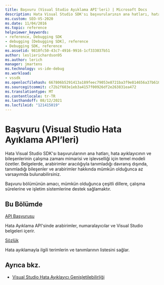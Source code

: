 ```yaml
---
title: Başvuru (Visual Studio Ayıklama API'leri) | Microsoft Docs
description: Hata Visual Studio SDK'sı başvurularının ana hatları, hata ayıklayıcının ve bileşenlerinin çalışma zamanı mimarisi ve işlevselliği için temel modeli özetler.
ms.custom: SEO-VS-2020
ms.date: 11/04/2016
ms.topic: reference
helpviewer_keywords:
- reference, Debugging SDK
- debugging [Debugging SDK], reference
- Debugging SDK, reference
ms.assetid: 9810fc50-43c7-4916-9916-1cf333037b51
author: leslierichardson95
ms.author: lerich
manager: jmartens
ms.technology: vs-ide-debug
ms.workload:
- vssdk
ms.openlocfilehash: 667806b5291413a189feec79053e8721ba3f9e814656a37b610be0289454a26b
ms.sourcegitcommit: c72b2f603e1eb3a4157f00926df2e263831ea472
ms.translationtype: MT
ms.contentlocale: tr-TR
ms.lasthandoff: 08/12/2021
ms.locfileid: "121415019"
---
```

# <a name="reference-visual-studio-debugging-apis"></a>Başvuru (Visual Studio Hata Ayıklama API’leri)

Hata Visual Studio SDK'sı başvurularının ana hatları, hata ayıklayıcının ve bileşenlerinin çalışma zamanı mimarisi ve işlevselliği için temel modeli özetler. Belgelerde, arabirimler aracılığıyla tanımladığı davranış dışında, tanımladığı bileşenler ve arabirimler hakkında mümkün olduğunca az varsayımda bulunabilirsiniz.

Başvuru bölümünün amacı, mümkün olduğunca çeşitli dillere, çalışma sürelerine ve işletim sistemlerine destek sağlamaktır.

## <a name="in-this-section"></a>Bu Bölümde

[API Başvurusu](../../../extensibility/debugger/reference/api-reference-visual-studio-debugging.md)

Hata Ayıklama API'sinde arabirimler, numaralayıcılar ve Visual Studio belgeleri içerir.

[Sözlük](../../../extensibility/debugger/reference/visual-studio-debugger-glossary.md)

Hata ayıklamayla ilgili terimlerin ve tanımlarının listesini sağlar.

## <a name="see-also"></a>Ayrıca bkz.

- [Visual Studio Hata Ayıklayıcı Genişletilebilirliği](../../../extensibility/debugger/visual-studio-debugger-extensibility.md)
